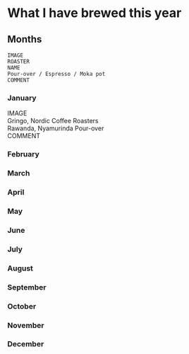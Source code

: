 # What I have brewed this year

## Months
```
IMAGE
ROASTER
NAME  
Pour-over / Espresso / Moka pot  
COMMENT 
``` 

### January

IMAGE  
Gringo, Nordic Coffee Roasters  
Rawanda, Nyamurinda
Pour-over  
COMMENT 

### February

### March

### April

### May

### June

### July

### August

### September

### October

### November

### December
